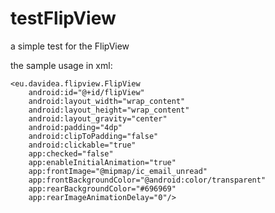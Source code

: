 # testFlipView
a simple test for the FlipView

the sample usage in xml:

    <eu.davidea.flipview.FlipView
        android:id="@+id/flipView"
        android:layout_width="wrap_content"
        android:layout_height="wrap_content"
        android:layout_gravity="center"
        android:padding="4dp"
        android:clipToPadding="false"
        android:clickable="true"
        app:checked="false"
        app:enableInitialAnimation="true"
        app:frontImage="@mipmap/ic_email_unread"
        app:frontBackgroundColor="@android:color/transparent"
        app:rearBackgroundColor="#696969"
        app:rearImageAnimationDelay="0"/>

